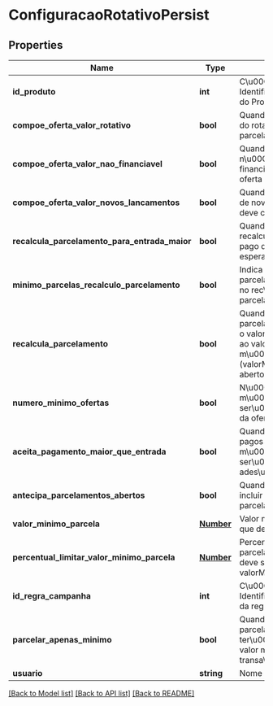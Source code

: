 # ConfiguracaoRotativoPersist

## Properties
Name | Type | Description | Notes
------------ | ------------- | ------------- | -------------
**id_produto** | **int** | C\u00C3\u00B3digo de Identifica\u00C3\u00A7\u00C3\u00A3o do Produto (idProduto). | [optional] 
**compoe_oferta_valor_rotativo** | **bool** | Quando verdadeiro, indica que o valor do rotativo deve compor a oferta de parcelamento. | [optional] 
**compoe_oferta_valor_nao_financiavel** | **bool** | Quando verdadeiro, indica que o valor n\u00C3\u00A3o financi\u00C3\u00A1vel deve compor a oferta de parcelamento. | [optional] 
**compoe_oferta_valor_novos_lancamentos** | **bool** | Quando verdadeiro, indica que o valor de novos lan\u00C3\u00A7amentos deve compor a oferta de parcelamento | [optional] 
**recalcula_parcelamento_para_entrada_maior** | **bool** | Quando verdadeiro, indica que deve recalcular o parcelamento caso o valor pago de entrada seja maior que o valor esperado | [optional] 
**minimo_parcelas_recalculo_parcelamento** | **bool** | Indica o m\u00C3\u00ADnimo de parcelas que ser\u00C3\u00A1 acatado no rec\u00C3\u00A1lculo do parcelamento. | [optional] 
**recalcula_parcelamento** | **bool** | Quando verdadeiro, indica que o parcelamento deve ser recalculado caso o valor calculado da oferta seja inferior ao valor configurado m\u00C3\u00ADnimo da parcela (valorMinimoParcela) e de percentual aberto | [optional] 
**numero_minimo_ofertas** | **bool** | N\u00C3\u00BAmero m\u00C3\u00ADnimo de parcelas que ser\u00C3\u00A1 acatado no recalculo da oferta. | [optional] 
**aceita_pagamento_maior_que_entrada** | **bool** | Quando verdadeiro, indica que valores pagos entre o valor da entrada e o m\u00C3\u00ADnimo da fatura ser\u00C3\u00A3o acatados para a ades\u00C3\u00A3o ao parcelamento | [optional] 
**antecipa_parcelamentos_abertos** | **bool** | Quando verdadeiro, indica que deve-se incluir o valor presente dos parcelamentos em aberto. | [optional] 
**valor_minimo_parcela** | [**Number**](Number.md) | Valor m\u00C3\u00ADnimo da parcela que deve ser aceito na oferta. | [optional] 
**percentual_limitar_valor_minimo_parcela** | [**Number**](Number.md) | Percentual sobre os valores de parcelamento anteriores em aberto que deve ser considerado para limitar valorMinimoParcela. | [optional] 
**id_regra_campanha** | **int** | C\u00C3\u00B3digo de Identifica\u00C3\u00A7\u00C3\u00A3o da regra de campanha. | [optional] 
**parcelar_apenas_minimo** | **bool** | Quando verdadeiro, indica que parcelamento ofertado ter\u00C3\u00A1 como valor base o valor m\u00C3\u00ADnimo das transa\u00C3\u00A7\u00C3\u00B5es. | [optional] 
**usuario** | **string** | Nome do usu\u00C3\u00A1rio | [optional] 

[[Back to Model list]](../README.md#documentation-for-models) [[Back to API list]](../README.md#documentation-for-api-endpoints) [[Back to README]](../README.md)


